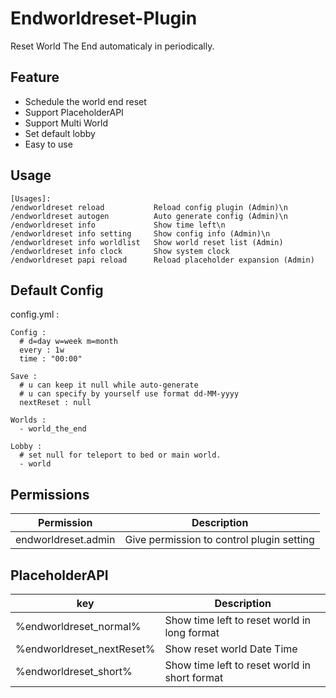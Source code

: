 # Endworldreset-Plugin
Reset World The End automaticaly in periodically.

## Feature
- Schedule the world end reset
- Support PlaceholderAPI
- Support Multi World
- Set default lobby
- Easy to use

## Usage
```
[Usages]:
/endworldreset reload           Reload config plugin (Admin)\n
/endworldreset autogen          Auto generate config (Admin)\n
/endworldreset info             Show time left\n
/endworldreset info setting     Show config info (Admin)\n
/endworldreset info worldlist   Show world reset list (Admin)
/endworldreset info clock       Show system clock
/endworldreset papi reload      Reload placeholder expansion (Admin)
```

## Default Config
config.yml :
```
Config :
  # d=day w=week m=month
  every : 1w
  time : "00:00"

Save :
  # u can keep it null while auto-generate
  # u can specify by yourself use format dd-MM-yyyy
  nextReset : null

Worlds :
  - world_the_end

Lobby :
  # set null for teleport to bed or main world.
  - world
```

## Permissions
| Permission          | Description                  |
|---------------------|-------------------------------|
| endworldreset.admin | Give permission to control plugin setting |


## PlaceholderAPI
| key                 | Description                   |
|---------------------|-------------------------------|
| %endworldreset_normal%     | Show time left to reset world in long format |
| %endworldreset_nextReset%  | Show reset world Date Time                |
| %endworldreset_short%      | Show time left to reset world in short format |
